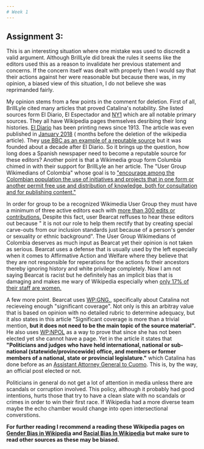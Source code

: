 ```yaml
---
# Week 1 
---
```

## Assignment 3: 

   This is an interesting situation where one mistake was used to discredit a valid argument. Although BrillLyle did break the rules it seems like the editors used this as a reason to invalidate her previous statement and concerns. If the concern itself was dealt with properly then I would say that their actions against her were reasonable but because there was, in my opinion, a biased view of this situation, I do not believe she was reprimanded fairly. 
   
   My opinion stems from a few points in the comment for deletion. First of all, BrillLyle cited many articles that proved Catalina's notability. She listed sources form El Diario, El Espectador and [NY1](https://en.wikipedia.org/wiki/NY1) which are all notable primary sources. They all have Wikipedia pages themselves desribing their long histories. [El Diario](https://en.wikipedia.org/wiki/El_Diario_La_Prensa) has been printing news since 1913. The article was even published in [January 2018](https://eldiariony.com/2018/01/28/catalina-cruz-uno-nunca-sabe-las-vueltas-que-da-la-vida/) ( months before the deletion of the wikipedia article). They [use BBC as an example of a reputable source](https://en.wikipedia.org/wiki/Wikipedia:Identifying_reliable_sources) but it was founded about a decade after El Diario. So it brings up the question, how long does a Spanish newspaper need to become a reputable source for these editors?
 Another point is that a Wikimedia group form Columbia chimed in with their support for BrillLyle an her article. The "User Group Wikimedians of Colombia" whose goal is to ["encourage among the Colombian population the use of initiatives and projects that in one form or another permit free use and distribution of knowledge, both for consultation and for publishing content."](https://meta.wikimedia.org/wiki/Affiliations_Committee/Resolutions/Wikimedistas_de_Colombia_User_Group_-_June_2014)
 
 In order for  group to be a recognized Wikimedia User Group they must have a minimum of three active editors each with [more than 300 edits or contributions.](https://meta.wikimedia.org/wiki/Wikimedia_user_groups/Requirements) Despite this fact, user Bearcat reffuses to hear these editors out because " it is not our role to help them rectify that by creating special carve-outs from our inclusion standards just because of a person's gender or sexuality or ethnic background". The User Group Wikimedians of Colombia deserves as much input as Bearcat yet their opinion is not taken as serious. Bearcat uses a defense that is usually used by the left especially when it comes to Affirmative Action and Welfare where they believe that they are not responsible for reperations for the actions fo their ancestors thereby ignoring history and white privilege completely. Now I am not saying Bearcat is racist but he definitely has an implicit bias that is damaging and makes me wary of Wikipedia especially when [only 17% of their staff are women.](https://www.theguardian.com/artanddesign/2018/mar/15/wikipedia-edit-a-thon-women-arts) 
 
A few more point. Bearcat uses [WP:GNG.](https://en.wikipedia.org/wiki/Wikipedia:Notability#General_notability_guideline), specifically about Catalina not recieveing enough "significant coverage". Not only is this an arbitray value that is based on opinion with no detailed rubric to determine adequacy, but it also states in this article "Significant coverage is more than a trivial mention, **but it does not need to be the main topic of the source material".** He also uses [WP:NPOL](https://en.wikipedia.org/wiki/Wikipedia:Notability_(people)#Politicians_and_judges) as a way to prove that since she has not been elected yet she cannot have a page. Yet in the article it states that **"Politicians and judges who have held international, national or sub-national (statewide/provincewide) office, and members or former members of a national, state or provincial legislature."** which Catalina has done before as an [Assistant Attorney General to Cuomo](https://en.wikipedia.org/wiki/United_States_Assistant_Attorney_General). This is, by the way, an official post elected or not. 

Politicians in general do not get a lot of attention in media unless there are scandals or corruption involved. This policy, although it probably had good intentions, hurts those that try to have a clean slate with no scandals or crimes in order to win their first race. If Wikipedia had a more diverse team maybe the echo chamber would change into open intersectional converstions.

**For further reading I recommend a reading these Wikipedia pages on [Gender Bias in Wikipedia](https://en.wikipedia.org/wiki/Gender_bias_on_Wikipedia) and [Racial Bias In Wikipedia](https://en.wikipedia.org/wiki/Racial_bias_on_Wikipedia) but make sure to read other sources as these may be biased.**
